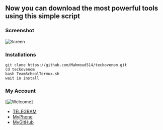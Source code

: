 ## Now you can download the most powerful tools using this simple script
### Screenshot
![Screen](http://www.m9c.net/uploads/15648511011.png)
### Installations
```
git clone https://github.com/Mahmoud514/teckovenom.git
cd teckovenom
bash TeamSchoolTermux.sh
wait in install
```
### My Account
[![Welcome](@Ananym0us)]
* [TELEGRAM](@Ananym0us)
* [MyPhone](201062884365)
* [MyGitHub](https://github.com/Mahmoud514)
